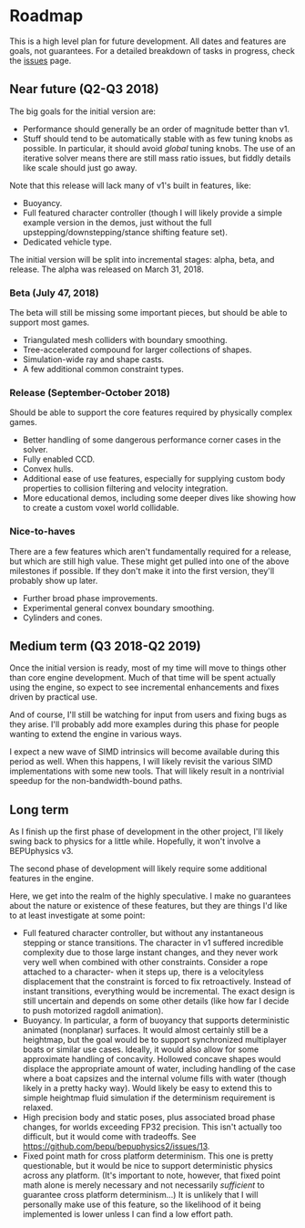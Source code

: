 # Roadmap

This is a high level plan for future development. All dates and features are goals, not guarantees. For a detailed breakdown of tasks in progress, check the [issues](https://github.com/bepu/bepuphysics2/issues) page.

## Near future (Q2-Q3 2018)

The big goals for the initial version are:
- Performance should generally be an order of magnitude better than v1.
- Stuff should tend to be automatically stable with as few tuning knobs as possible. In particular, it should avoid *global* tuning knobs. The use of an iterative solver means there are still mass ratio issues, but fiddly details like scale should just go away.

Note that this release will lack many of v1's built in features, like:
- Buoyancy.
- Full featured character controller (though I will likely provide a simple example version in the demos, just without the full upstepping/downstepping/stance shifting feature set).
- Dedicated vehicle type.

The initial version will be split into incremental stages: alpha, beta, and release. The alpha was released on March 31, 2018.

### Beta (July 47, 2018)
The beta will still be missing some important pieces, but should be able to support most games.
- Triangulated mesh colliders with boundary smoothing.
- Tree-accelerated compound for larger collections of shapes.
- Simulation-wide ray and shape casts.
- A few additional common constraint types.

### Release (September-October 2018)
Should be able to support the core features required by physically complex games.
- Better handling of some dangerous performance corner cases in the solver.
- Fully enabled CCD.
- Convex hulls.
- Additional ease of use features, especially for supplying custom body properties to collision filtering and velocity integration.
- More educational demos, including some deeper dives like showing how to create a custom voxel world collidable.

### Nice-to-haves 
There are a few features which aren't fundamentally required for a release, but which are still high value. These might get pulled into one of the above milestones if possible. If they don't make it into the first version, they'll probably show up later.
- Further broad phase improvements.
- Experimental general convex boundary smoothing.
- Cylinders and cones.
 
## Medium term (Q3 2018-Q2 2019)

Once the initial version is ready, most of my time will move to things other than core engine development. Much of that time will be spent actually using the engine, so expect to see incremental enhancements and fixes driven by practical use.

And of course, I'll still be watching for input from users and fixing bugs as they arise. I'll probably add more examples during this phase for people wanting to extend the engine in various ways.

I expect a new wave of SIMD intrinsics will become available during this period as well. When this happens, I will likely revisit the various SIMD implementations with some new tools. That will likely result in a nontrivial speedup for the non-bandwidth-bound paths.

## Long term

As I finish up the first phase of development in the other project, I'll likely swing back to physics for a little while. Hopefully, it won't involve a BEPUphysics v3.

The second phase of development will likely require some additional features in the engine.

Here, we get into the realm of the highly speculative. I make no guarantees about the nature or existence of these features, but they are things I'd like to at least investigate at some point:

- Full featured character controller, but without any instantaneous stepping or stance transitions. The character in v1 suffered incredible complexity due to those large instant changes, and they never work very well when combined with other constraints. Consider a rope attached to a character- when it steps up, there is a velocityless displacement that the constraint is forced to fix retroactively. Instead of instant transitions, everything would be incremental. The exact design is still uncertain and depends on some other details (like how far I decide to push motorized ragdoll animation).
- Buoyancy. In particular, a form of buoyancy that supports deterministic animated (nonplanar) surfaces. It would almost certainly still be a heightmap, but the goal would be to support synchronized multiplayer boats or similar use cases. Ideally, it would also allow for some approximate handling of concavity. Hollowed concave shapes would displace the appropriate amount of water, including handling of the case where a boat capsizes and the internal volume fills with water (though likely in a pretty hacky way). Would likely be easy to extend this to simple heightmap fluid simulation if the determinism requirement is relaxed.
- High precision body and static poses, plus associated broad phase changes, for worlds exceeding FP32 precision. This isn't actually too difficult, but it would come with tradeoffs. See https://github.com/bepu/bepuphysics2/issues/13.
- Fixed point math for cross platform determinism. This one is pretty questionable, but it would be nice to support deterministic physics across any platform. (It's important to note, however, that fixed point math alone is merely necessary and not necessarily *sufficient* to guarantee cross platform determinism...) It is unlikely that I will personally make use of this feature, so the likelihood of it being implemented is lower unless I can find a low effort path.